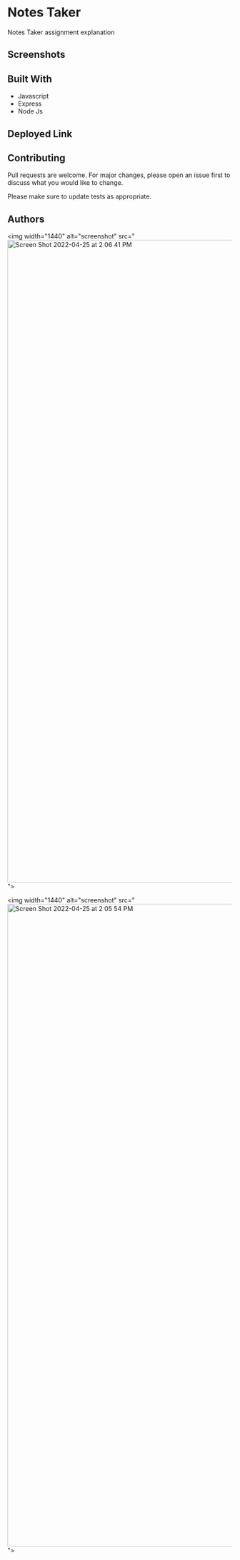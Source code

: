 # Notes Taker
Notes Taker assignment explanation

## Screenshots

[]()

## Built With

* Javascript
* Express
* Node Js

## Deployed Link

[]()

## Contributing
Pull requests are welcome. For major changes, please open an issue first to discuss what you would like to change.

Please make sure to update tests as appropriate.

## Authors

<img src=""><img width="1440" alt="screenshot" src="<img width="1440" alt="Screen Shot 2022-04-25 at 2 06 41 PM" src="https://user-images.githubusercontent.com/96090900/165179629-6917aca5-6245-4144-a7b9-6c23148796cd.png">
">
                 
<img src=""><img width="1440" alt="screenshot" src="<img width="1440" alt="Screen Shot 2022-04-25 at 2 05 54 PM" src="https://user-images.githubusercontent.com/96090900/165179734-3097013a-059f-4be3-a58d-4c93ca9deb5b.png">
">
